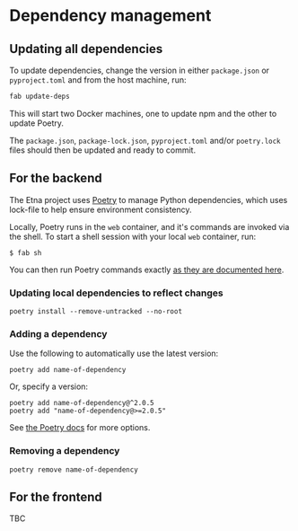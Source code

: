 # Dependency management

## Updating all dependencies

To update dependencies, change the version in either `package.json` or `pyproject.toml` and from the host machine, run:

```sh
fab update-deps
```

This will start two Docker machines, one to update npm and the other to update Poetry.

The `package.json`, `package-lock.json`, `pyproject.toml` and/or `poetry.lock` files should then be updated and ready to commit.

## For the backend

The Etna project uses [Poetry](https://python-poetry.org/docs/) to manage Python dependencies, which uses lock-file to help ensure environment consistency.

Locally, Poetry runs in the `web` container, and it's commands are invoked via the shell. To start a shell session with your local `web` container, run:

```console
$ fab sh
```

You can then run Poetry commands exactly [as they are documented here](https://python-poetry.org/docs/cli/).

### Updating local dependencies to reflect changes

```console
poetry install --remove-untracked --no-root
```

### Adding a dependency

Use the following to automatically use the latest version:

```console
poetry add name-of-dependency
```

Or, specify a version:

```console
poetry add name-of-dependency@^2.0.5
poetry add "name-of-dependency@>=2.0.5"
```

See [the Poetry docs](https://python-poetry.org/docs/cli/#add) for more options.

### Removing a dependency

```console
poetry remove name-of-dependency
```

## For the frontend

TBC
